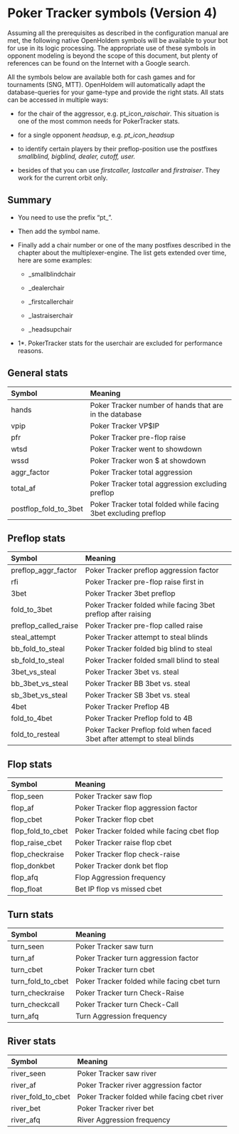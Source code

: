 # Poker Tracker symbols (Version 4)

Assuming all the prerequisites as described in the configuration manual
are met, the following native OpenHoldem symbols will be available to
your bot for use in its logic processing. The appropriate use of these
symbols in opponent modeling is beyond the scope of this document, but
plenty of references can be found on the Internet with a Google search.

All the symbols below are available both for cash games and for
tournaments (SNG, MTT). OpenHoldem will automatically adapt the
database-queries for your game-type and provide the right stats. All
stats can be accessed in multiple ways:

- for the chair of the aggressor, e.g. pt_icon\_*raischair*. This
  situation is one of the most common needs for PokerTracker stats.

- for a single opponent *headsup*, e.g. *pt_icon_headsup*

- to identify certain players by their preflop-position use the
  postfixes *smallblind, bigblind, dealer, cutoff, user.*

- besides of that you can use *firstcaller, lastcaller* and
  *firstraiser*. They work for the current orbit only.

## Summary 

- You need to use the prefix “pt\_”.

- Then add the symbol name.

- Finally add a chair number or one of the many postfixes described in
  the chapter about the multiplexer-engine. The list gets extended over
  time, here are some examples:

  - \_smallblindchair

  - \_dealerchair

  - \_firstcallerchair

  - \_lastraiserchair

  - \_headsupchair

<div class="rem*">

* 1*. PokerTracker stats for the userchair are excluded for performance
reasons.

</div>

## General stats

| Symbol | Meaning |
|:---|:---|
| hands | Poker Tracker number of hands that are in the database |
| vpip | Poker Tracker VP\$IP |
| pfr | Poker Tracker pre-flop raise |
| wtsd | Poker Tracker went to showdown |
| wssd | Poker Tracker won \$ at showdown |
| aggr_factor | Poker Tracker total aggression |
| total_af | Poker Tracker total aggression excluding preflop |
| postflop_fold_to_3bet | Poker Tracker total folded while facing 3bet excluding preflop |

## Preflop stats

| Symbol | Meaning |
|:---|:---|
| preflop_aggr_factor | Poker Tracker preflop aggression factor |
| rfi | Poker Tracker pre-flop raise first in |
| 3bet | Poker Tracker 3bet preflop |
| fold_to_3bet | Poker Tracker folded while facing 3bet preflop after raising |
| preflop_called_raise | Poker Tracker pre-flop called raise |
| steal_attempt | Poker Tracker attempt to steal blinds |
| bb_fold_to_steal | Poker Tracker folded big blind to steal |
| sb_fold_to_steal | Poker Tracker folded small blind to steal |
| 3bet_vs_steal | Poker Tracker 3bet vs. steal |
| bb_3bet_vs_steal | Poker Tracker BB 3bet vs. steal |
| sb_3bet_vs_steal | Poker Tracker SB 3bet vs. steal |
| 4bet | Poker Tracker Preflop 4B |
| fold_to_4bet | Poker Tracker Preflop fold to 4B |
| fold_to_resteal | Poker Tacker Preflop fold when faced 3bet after attempt to steal blinds |

## Flop stats

| Symbol            | Meaning                                     |
|:------------------|:--------------------------------------------|
| flop_seen         | Poker Tracker saw flop                      |
| flop_af           | Poker Tracker flop aggression factor        |
| flop_cbet         | Poker Tracker flop cbet                     |
| flop_fold_to_cbet | Poker Tracker folded while facing cbet flop |
| flop_raise_cbet   | Poker Tracker raise flop cbet               |
| flop_checkraise   | Poker Tracker flop check-raise              |
| flop_donkbet      | Poker Tracker donk bet flop                 |
| flop_afq          | Flop Aggression frequency                   |
| flop_float        | Bet IP flop vs missed cbet                  |

## Turn stats

| Symbol            | Meaning                                     |
|:------------------|:--------------------------------------------|
| turn_seen         | Poker Tracker saw turn                      |
| turn_af           | Poker Tracker turn aggression factor        |
| turn_cbet         | Poker Tracker turn cbet                     |
| turn_fold_to_cbet | Poker Tracker folded while facing cbet turn |
| turn_checkraise   | Poker Tracker turn Check-Raise              |
| turn_checkcall    | Poker Tracker turn Check-Call               |
| turn_afq          | Turn Aggression frequency                   |

## River stats

| Symbol             | Meaning                                      |
|:-------------------|:---------------------------------------------|
| river_seen         | Poker Tracker saw river                      |
| river_af           | Poker Tracker river aggression factor        |
| river_fold_to_cbet | Poker Tracker folded while facing cbet river |
| river_bet          | Poker Tracker river bet                      |
| river_afq          | River Aggression frequency                   |
